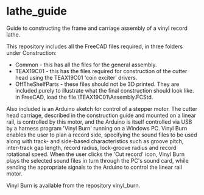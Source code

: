 # lathe_guide
Guide to constructing the frame and carriage assembly of a vinyl record lathe. 

This repository includes all the FreeCAD files required, in three folders under Construction:
- Common - this has all the files for the general assembly.
- TEAX19C01 - this has the files required for construction of the cutter head using the TEAX19C01 'coin exciter' drivers.
- OffTheShelfParts - these files should not be 3D printed. They are included purely to illustrate what the final construction should look like. in FreeCAD, load the file \TEAX19C01\Assembly.FCStd.

Also included is an Arduino sketch for control of a stepper motor. The cutter head carriage, described in the construction guide and mounted on a linear rail, is controlled by this motor, and the Arduino is itself controlled via USB by a harness program 'Vinyl Burn' running on a Windows PC. Vinyl Burn enables the user to plan a record side, specifying the sound files to be used along with track- and side-based characteristics such as groove pitch, inter-track gap length, record radius, lock-groove radius and record rotational speed. When the user clicks the 'Cut record' icon, Vinyl Burn plays the selected sound files in turn through the PC's sound card, while sending the appropriate signals to the Arduino to control the linear rail motor.

Vinyl Burn is available from the repository vinyl_burn.
